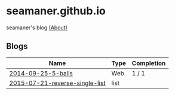 # seamaner.github.io
seamaner's blog [(About)][1]



## Blogs

|	Name                                              | Type         | Completion |
| ------------------------------------------------- | ------------ | ---------- |
| [2014-09-25-5-balls][2]                           | Web          | 1 / 1      |
| [2015-07-21-reverse-single-list][3]               | list         |            |


[1]: ./about.html
[2]: ./2014_09_25_5_balls
[3]: ./2015-07-21-reverse-single-list
